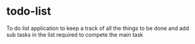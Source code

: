 # todo-list

To do list application to keep a track of all the things to be done  and add sub tasks in the list required to compete the main task
